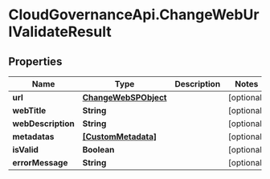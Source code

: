 # CloudGovernanceApi.ChangeWebUrlValidateResult

## Properties

Name | Type | Description | Notes
------------ | ------------- | ------------- | -------------
**url** | [**ChangeWebSPObject**](ChangeWebSPObject.md) |  | [optional] 
**webTitle** | **String** |  | [optional] 
**webDescription** | **String** |  | [optional] 
**metadatas** | [**[CustomMetadata]**](CustomMetadata.md) |  | [optional] 
**isValid** | **Boolean** |  | [optional] 
**errorMessage** | **String** |  | [optional] 


